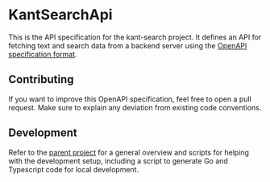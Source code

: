 # KantSearchApi

This is the API specification for the kant-search project. It defines an API for fetching text and search data from a backend server using the [OpenAPI specification format](https://swagger.io/).

## Contributing

If you want to improve this OpenAPI specification, feel free to open a pull request. Make sure to explain any deviation from existing code conventions.

## Development

Refer to the [parent project](https://github.com/FrHorschig/kant-search) for a general overview and scripts for helping with the development setup, including a script to generate Go and Typescript code for local development.
